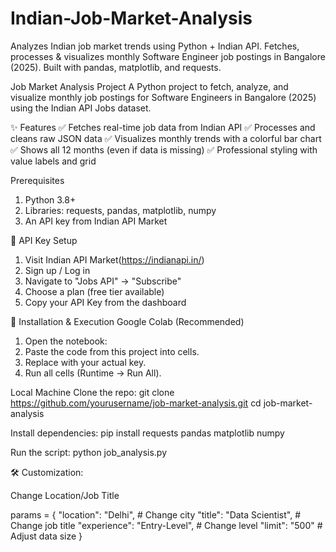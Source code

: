 # Indian-Job-Market-Analysis
Analyzes Indian job market trends using Python + Indian API. Fetches, processes &amp; visualizes monthly Software Engineer job postings in Bangalore (2025). Built with pandas, matplotlib, and requests.

Job Market Analysis Project
A Python project to fetch, analyze, and visualize monthly job postings for Software Engineers in Bangalore (2025) using the Indian API Jobs dataset.

✨ Features
✅ Fetches real-time job data from Indian API
✅ Processes and cleans raw JSON data
✅ Visualizes monthly trends with a colorful bar chart
✅ Shows all 12 months (even if data is missing)
✅ Professional styling with value labels and grid

Prerequisites
1. Python 3.8+
2. Libraries: requests, pandas, matplotlib, numpy
3. An API key from Indian API Market

🔑 API Key Setup
1. Visit Indian API Market(https://indianapi.in/)
2. Sign up / Log in
3. Navigate to "Jobs API" → "Subscribe"
4. Choose a plan (free tier available)
5. Copy your API Key from the dashboard

🚀 Installation & Execution
Google Colab (Recommended)
1. Open the notebook:
2. Paste the code from this project into cells.
3. Replace <api-key> with your actual key.
4. Run all cells (Runtime → Run All).

Local Machine
Clone the repo:
git clone https://github.com/yourusername/job-market-analysis.git
cd job-market-analysis

Install dependencies: pip install requests pandas matplotlib numpy

Run the script: python job_analysis.py

🛠 Customization:

Change Location/Job Title

params = {
    "location": "Delhi",          # Change city
    "title": "Data Scientist",    # Change job title
    "experience": "Entry-Level",  # Change level
    "limit": "500"                # Adjust data size
}
